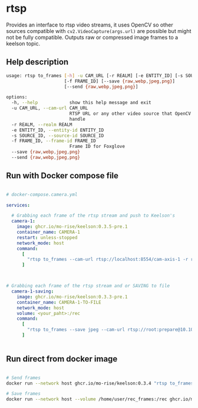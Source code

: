 # rtsp

Provides an interface to rtsp video streams, it uses OpenCV so other sources compatible with `cv2.VideoCapture(args.url)` are possible but might not be fully compatible. Outputs raw or compressed image frames to a keelson topic.

## Help description

```bash
usage: rtsp to_frames [-h] -u CAM_URL [-r REALM] [-e ENTITY_ID] [-s SOURCE_ID]
                      [-f FRAME_ID] [--save {raw,webp,jpeg,png}]
                      [--send {raw,webp,jpeg,png}]

options:
  -h, --help            show this help message and exit
  -u CAM_URL, --cam-url CAM_URL
                        RTSP URL or any other video source that OpenCV can
                        handle
  -r REALM, --realm REALM
  -e ENTITY_ID, --entity-id ENTITY_ID
  -s SOURCE_ID, --source-id SOURCE_ID
  -f FRAME_ID, --frame-id FRAME_ID
                        Frame ID for Foxglove
  --save {raw,webp,jpeg,png}
  --send {raw,webp,jpeg,png}
```

## Run with Docker compose file

```yml

# docker-compose.camera.yml

services:

  # Grabbing each frame of the rtsp stream and push to Keelson's 
  camera-1:
    image: ghcr.io/mo-rise/keelson:0.3.5-pre.1
    container_name: CAMERA-1
    restart: unless-stopped
    network_mode: host
    command:
      [
        "rtsp to_frames --cam-url rtsp://localhost:8554/cam-axis-1 -r rise -e boatswain -s purpose --send jpeg"
      ]



# Grabbing each frame of the rtsp stream and or SAVING to file 
  camera-1-saving:
    image: ghcr.io/mo-rise/keelson:0.3.3-pre.1
    container_name: CAMERA-1-TO-FILE
    network_mode: host
    volume: <your_paht>:/rec
    command:
      [
        "rtsp to_frames --save jpeg --cam-url rtsp://root:prepare@10.10.20.2/axis-media/media.amp?camera=1 --source-id axis-1"
      ]
 
```

## Run direct from docker image 

```bash

# Send frames 
docker run --network host ghcr.io/mo-rise/keelson:0.3.4 "rtsp to_frames --cam-url rtsp://localhost:8554/cam-axis-1 -r rise -e boatswain -s purpose --send jpeg"

# Save frames 
docker run --network host --volume /home/user/rec_frames:/rec ghcr.io/mo-rise/keelson:0.3.4 "rtsp to_frames --cam-url rtsp://localhost:8554/cam-axis-1 --save jpeg"

```